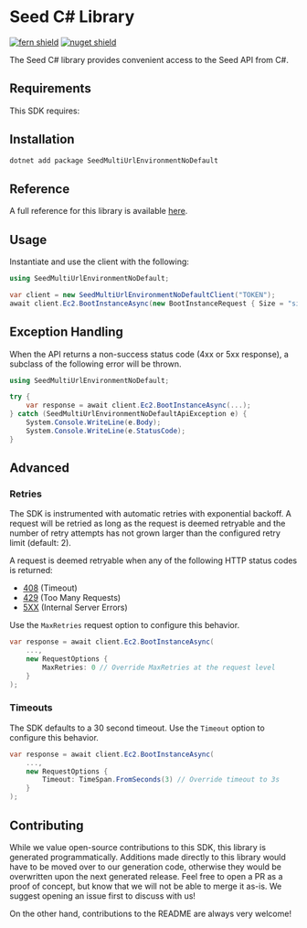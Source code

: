 # Seed C# Library

[![fern shield](https://img.shields.io/badge/%F0%9F%8C%BF-Built%20with%20Fern-brightgreen)](https://buildwithfern.com?utm_source=github&utm_medium=github&utm_campaign=readme&utm_source=Seed%2FC%23)
[![nuget shield](https://img.shields.io/nuget/v/SeedMultiUrlEnvironmentNoDefault)](https://nuget.org/packages/SeedMultiUrlEnvironmentNoDefault)

The Seed C# library provides convenient access to the Seed API from C#.

## Requirements

This SDK requires:

## Installation

```sh
dotnet add package SeedMultiUrlEnvironmentNoDefault
```

## Reference

A full reference for this library is available [here](./reference.md).

## Usage

Instantiate and use the client with the following:

```csharp
using SeedMultiUrlEnvironmentNoDefault;

var client = new SeedMultiUrlEnvironmentNoDefaultClient("TOKEN");
await client.Ec2.BootInstanceAsync(new BootInstanceRequest { Size = "size" });
```

## Exception Handling

When the API returns a non-success status code (4xx or 5xx response), a subclass of the following error
will be thrown.

```csharp
using SeedMultiUrlEnvironmentNoDefault;

try {
    var response = await client.Ec2.BootInstanceAsync(...);
} catch (SeedMultiUrlEnvironmentNoDefaultApiException e) {
    System.Console.WriteLine(e.Body);
    System.Console.WriteLine(e.StatusCode);
}
```

## Advanced

### Retries

The SDK is instrumented with automatic retries with exponential backoff. A request will be retried as long
as the request is deemed retryable and the number of retry attempts has not grown larger than the configured
retry limit (default: 2).

A request is deemed retryable when any of the following HTTP status codes is returned:

- [408](https://developer.mozilla.org/en-US/docs/Web/HTTP/Status/408) (Timeout)
- [429](https://developer.mozilla.org/en-US/docs/Web/HTTP/Status/429) (Too Many Requests)
- [5XX](https://developer.mozilla.org/en-US/docs/Web/HTTP/Status/500) (Internal Server Errors)

Use the `MaxRetries` request option to configure this behavior.

```csharp
var response = await client.Ec2.BootInstanceAsync(
    ...,
    new RequestOptions {
        MaxRetries: 0 // Override MaxRetries at the request level
    }
);
```

### Timeouts

The SDK defaults to a 30 second timeout. Use the `Timeout` option to configure this behavior.

```csharp
var response = await client.Ec2.BootInstanceAsync(
    ...,
    new RequestOptions {
        Timeout: TimeSpan.FromSeconds(3) // Override timeout to 3s
    }
);
```

## Contributing

While we value open-source contributions to this SDK, this library is generated programmatically.
Additions made directly to this library would have to be moved over to our generation code,
otherwise they would be overwritten upon the next generated release. Feel free to open a PR as
a proof of concept, but know that we will not be able to merge it as-is. We suggest opening
an issue first to discuss with us!

On the other hand, contributions to the README are always very welcome!